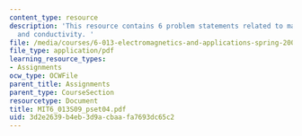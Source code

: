 ```yaml
---
content_type: resource
description: 'This resource contains 6 problem statements related to magnetic, electromagnet,
  and conductivity. '
file: /media/courses/6-013-electromagnetics-and-applications-spring-2009/3d2e2639b4eb3d9acbaafa7693dc65c2_MIT6_013S09_pset04.pdf
file_type: application/pdf
learning_resource_types:
- Assignments
ocw_type: OCWFile
parent_title: Assignments
parent_type: CourseSection
resourcetype: Document
title: MIT6_013S09_pset04.pdf
uid: 3d2e2639-b4eb-3d9a-cbaa-fa7693dc65c2
---
```

